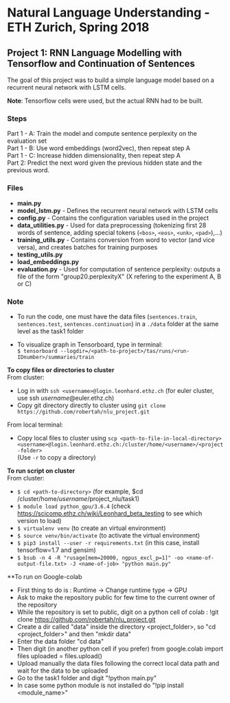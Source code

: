 # Natural Language Understanding - ETH Zurich, Spring 2018
## Project 1: RNN Language Modelling with Tensorflow and Continuation of Sentences

The goal of this project was to build a simple language model based on a recurrent neural network with LSTM cells.

**Note**: Tensorflow cells were used, but the actual RNN had to be built.

### Steps
Part 1 - A: Train the model and compute sentence perplexity on the evaluation set <br />
Part 1 - B: Use word embeddings (word2vec), then repeat step A <br />
Part 1 - C: Increase hidden dimensionality, then repeat step A <br />
Part 2: Predict the next word given the previous hidden state and the previous word.


### Files
- **main.py**
- **model_lstm.py** - Defines the recurrent neural network with LSTM cells
- **config.py** - Contains the configuration variables used in the project
- **data_utilities.py** - Used for data preprocessing (tokenizing first 28 words of sentence, adding special tokens
 (`<bos>`, `<eos>`, `<unk>`, `<pad>`),...)
- **training_utils.py** - Contains conversion from word to vector (and vice versa), and creates batches for training purposes
- **testing_utils.py**
- **load_embeddings.py**
- **evaluation.py** - Used for computation of sentence perplexity: outputs a file of the form "group20.perplexityX" (X refering to the experiment A, B or C)



### Note
- To run the code, one must have the data files (`sentences.train`, `sentences.test`, `sentences.continuation`) in a `./data` folder at the same level as the task1 folder

- To visualize graph in Tensorboard, type in terminal:<br />
`$ tensorboard --logdir=/<path-to-project>/tas/runs/<run-IDnumber>/summaries/train`<br />

**To copy files or directories to cluster**<br/>
From cluster:
- Log in with `ssh <username>@login.leonhard.ethz.ch` (for euler cluster, use ssh *username*@euler.ethz.ch)
- Copy git directory directly to cluster using `git clone https://github.com/robertah/nlu_project.git` <br/>

From local terminal:
- Copy local files to cluster using `scp <path-to-file-in-local-directory> <username>@login.leonhard.ethz.ch:/cluster/home/<username>/<project-folder>` <br/>
  (Use `-r` to copy a directory)


**To run script on cluster** <br/>
From cluster:
- `$ cd <path-to-directory>` (for example, $cd /cluster/home/*username*/project_nlu/task1)
- `$ module load python_gpu/3.6.4` (check https://scicomp.ethz.ch/wiki/Leonhard_beta_testing to see which version to load)
- `$ virtualenv venv` (to create an virtual environment)
- `$ source venv/bin/activate` (to activate the virtual environment)
- `$ pip3 install --user -r requirements.txt` (in this case, install tensorflow=1.7 and gensim)
- `$ bsub -n 4 -R "rusage[mem=20000, ngpus_excl_p=1]" -oo <name-of-output-file.txt> -J <name-of-job> "python main.py"`

**To run on Google-colab
- First thing to do is : Runtime -> Change runtime type -> GPU 
- Ask to make the repository public for few time to the current owner of the repository
- While the repository is set to public, digit on a python cell of colab : !git clone https://github.com/robertah/nlu_project.git
- Create a dir called "data" inside the directory <project_folder>, so "cd <project_folder>" and then "mkdir data"
- Enter the data folder "cd data"
- Then digit (in another python cell if you prefer)
from google.colab import files
uploaded = files.upload() 
- Upload manually the data files following the correct local data path and wait for the data to be uploaded
- Go to the task1 folder and digit "!python main.py"
- In case some python module is not installed do "!pip install <module_name>"
